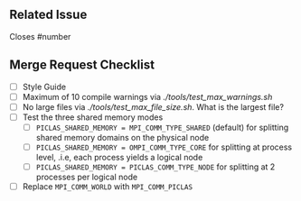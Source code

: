 ## Related Issue

Closes #number

## Merge Request Checklist

* [ ] Style Guide
* [ ] Maximum of 10 compile warnings via *./tools/test_max_warnings.sh*
* [ ] No large files via *./tools/test_max_file_size.sh*. What is the largest file?
* [ ] Test the three shared memory modes
  * [ ] `PICLAS_SHARED_MEMORY = MPI_COMM_TYPE_SHARED` (default) for splitting shared memory domains on the physical node
  * [ ] `PICLAS_SHARED_MEMORY = OMPI_COMM_TYPE_CORE` for splitting at process level, .i.e, each process yields a logical node
  * [ ] `PICLAS_SHARED_MEMORY = PICLAS_COMM_TYPE_NODE` for splitting at 2 processes per logical node
* [ ] Replace `MPI_COMM_WORLD` with `MPI_COMM_PICLAS`
